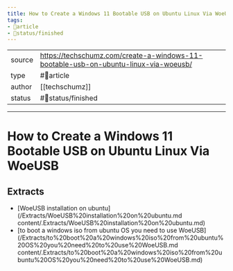 ```yaml
---
title: How to Create a Windows 11 Bootable USB on Ubuntu Linux Via WoeUSB
tags:
- 📄article
- 🚦status/finished
---
```



<table>
<tr>
<td> source </td>
<td> <a href="https://techschumz.com/create-a-windows-11-bootable-usb-on-ubuntu-linux-via-woeusb/">https://techschumz.com/create-a-windows-11-bootable-usb-on-ubuntu-linux-via-woeusb/</a> </td>
</tr>
<tr>
<td> type </td>
<td> #📄article </td>
</tr>
<tr>
<td> author </td>
<td> [[techschumz]] </td>
</tr>
<tr>
<td> status </td>
<td> #🚦status/finished </td>
</tr>
</table>


---

# How to Create a Windows 11 Bootable USB on Ubuntu Linux Via WoeUSB

## Extracts

- [WoeUSB installation on ubuntu](/Extracts/WoeUSB%20installation%20on%20ubuntu.md
content/.Extracts/WoeUSB%20installation%20on%20ubuntu.md)
- [to boot a windows iso from ubuntu OS you need to use WoeUSB](/Extracts/to%20boot%20a%20windows%20iso%20from%20ubuntu%20OS%20you%20need%20to%20use%20WoeUSB.md
content/.Extracts/to%20boot%20a%20windows%20iso%20from%20ubuntu%20OS%20you%20need%20to%20use%20WoeUSB.md)
